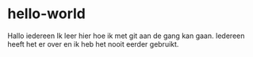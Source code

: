 # hello-world
Hallo iedereen 
Ik leer hier hoe ik met git aan de gang kan gaan. Iedereen heeft het er over en ik heb het nooit eerder gebruikt.
